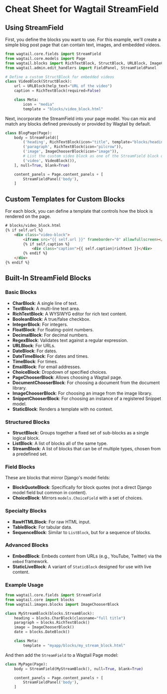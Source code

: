 # Cheat Sheet for Wagtail StreamField

## Using StreamField 

First, you define the blocks you want to use. For this example, we'll create a simple blog post page that can contain text, images, and embedded videos.

```python
from wagtail.core.fields import StreamField
from wagtail.core.models import Page
from wagtail.blocks import RichTextBlock, StructBlock, URLBlock, ImageChooserBlock
from wagtail.admin.edit_handlers import FieldPanel, StreamFieldPanel

# Define a custom StructBlock for embedded videos
class VideoBlock(StructBlock):
    url = URLBlock(help_text="URL of the video")
    caption = RichTextBlock(required=False)

    class Meta:
        icon = "media"
        template = "blocks/video_block.html"
```

Next, incorporate the StreamField into your page model. You can mix and match any blocks defined previously or provided by Wagtail by default.

```python
class BlogPage(Page):
    body = StreamField([
        ('heading', RichTextBlock(icon="title", template="blocks/heading_block.html")),
        ('paragraph', RichTextBlock(icon="pilcrow")),
        ('image', ImageChooserBlock(icon="image")),
        # List the custom video block as one of the StreamField block options
        ('video', VideoBlock()),
    ], null=True, blank=True)

    content_panels = Page.content_panels + [
        StreamFieldPanel('body'),
    ]
```
## Custom Templates for Custom Blocks 

For each block, you can define a template that controls how the block is rendered on the page. 

```html
# blocks/video_block.html
{% if self.url %}
    <div class="video-block">
        <iframe src="{{ self.url }}" frameborder="0" allowfullscreen></iframe>
        {% if self.caption %}
            <div class="caption">{{ self.caption|richtext }}</div>
        {% endif %}
    </div>
{% endif %}

```

## Built-In StreamField Blocks 

### Basic Blocks

- **CharBlock**: A single line of text.
- **TextBlock**: A multi-line text area.
- **RichTextBlock**: A WYSIWYG editor for rich text content.
- **BooleanBlock**: A true/false checkbox.
- **IntegerBlock**: For integers.
- **FloatBlock**: For floating-point numbers.
- **DecimalBlock**: For decimal numbers.
- **RegexBlock**: Validates text against a regular expression.
- **URLBlock**: For URLs.
- **DateBlock**: For dates.
- **DateTimeBlock**: For dates and times.
- **TimeBlock**: For times.
- **EmailBlock**: For email addresses.
- **ChoiceBlock**: Dropdown of specified choices.
- **PageChooserBlock**: Allows choosing a Wagtail page.
- **DocumentChooserBlock**: For choosing a document from the document library.
- **ImageChooserBlock**: For choosing an image from the image library.
- **SnippetChooserBlock**: For choosing an instance of a registered Snippet model.
- **StaticBlock**: Renders a template with no context.

### Structured Blocks

- **StructBlock**: Groups together a fixed set of sub-blocks as a single logical block.
- **ListBlock**: A list of blocks all of the same type.
- **StreamBlock**: A list of blocks that can be of multiple types, chosen from a predefined set.

### Field Blocks

These are blocks that mirror Django's model fields:

- **BlockQuoteBlock**: Specifically for block quotes (not a direct Django model field but common in content).
- **ChoiceBlock**: Mirrors `models.ChoiceField` with a set of choices.

### Specialty Blocks

- **RawHTMLBlock**: For raw HTML input.
- **TableBlock**: For tabular data.
- **SequenceBlock**: Similar to `ListBlock`, but for a sequence of blocks.

### Advanced Blocks

- **EmbedBlock**: Embeds content from URLs (e.g., YouTube, Twitter) via the `embed` framework.
- **StaticLiveBlock**: A variant of `StaticBlock` designed for use with live content.

### Example Usage

```python
from wagtail.core.fields import StreamField
from wagtail.core import blocks
from wagtail.images.blocks import ImageChooserBlock

class MyStreamBlock(blocks.StreamBlock):
    heading = blocks.CharBlock(classname="full title")
    paragraph = blocks.RichTextBlock()
    image = ImageChooserBlock()
    date = blocks.DateBlock()

    class Meta:
        template = "myapp/blocks/my_stream_block.html"
```

And then add the `StreamField` to a Wagtail Page model:

```python
class MyPage(Page):
    body = StreamField(MyStreamBlock(), null=True, blank=True)

    content_panels = Page.content_panels + [
        StreamFieldPanel('body'),
    ]
```
